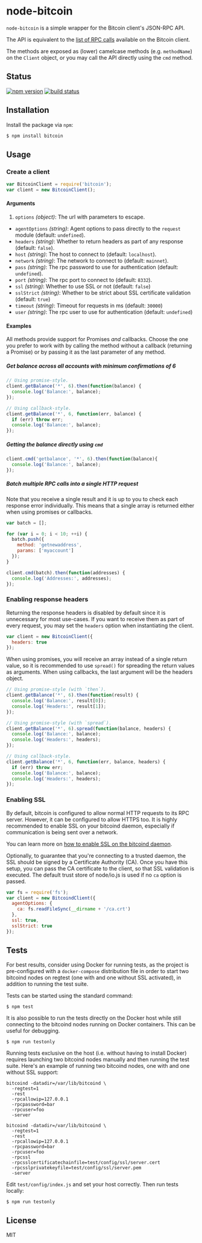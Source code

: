 # node-bitcoin

`node-bitcoin` is a simple wrapper for the Bitcoin client's JSON-RPC API.

The API is equivalent to the [list of RPC calls](https://bitcoin.org/en/developer-reference#remote-procedure-calls-rpcs) available on the Bitcoin client.

The methods are exposed as (lower) camelcase methods (e.g. `methodName`) on the `Client` object, or you may call the API directly using the `cmd` method.

## Status

[![npm version][npm-image]][npm-url]
[![build status][travis-image]][travis-url]

## Installation

Install the package via `npm`:

```sh
$ npm install bitcoin
```

## Usage

### Create a client

```js
var BitcoinClient = require('bitcoin');
var client = new BitcoinClient();
```

#### Arguments
1. `options` *(object)*: The url with parameters to escape.
  - `agentOptions` *(string)*: Agent options to pass directly to the `request` module (default: `undefined`).
  - `headers` *(string)*: Whether to return headers as part of any response (default: `false`).
  - `host` *(string)*: The host to connect to (default: `localhost`).
  - `network` *(string)*: The network to connect to (default: `mainnet`).
  - `pass` *(string)*: The rpc password to use for authentication (default: `undefined`).
  - `port` *(string)*: The rpc port to connect to (default: `8332`).
  - `ssl` *(string)*: Whether to use SSL or not (default: `false`)
  - `sslStrict` *(string)*: Whether to be strict about SSL certificate validation (default: `true`)
  - `timeout` *(string)*: Timeout for requests in ms (default: `30000`)
  - `user` *(string)*: The rpc user to use for authentication (default: `undefined`)

#### Examples

All methods provide support for Promises *and* callbacks. Choose the one you prefer to work with by calling the method without a callback (returning a Promise) or by passing it as the last parameter of any method.

##### Get balance across all accounts with minimum confirmations of 6

```js
// Using promise-style.
client.getBalance('*', 6).then(function(balance) {
  console.log('Balance:', balance);
});

// Using callback-style.
client.getBalance('*', 6, function(err, balance) {
  if (err) throw err;
  console.log('Balance:', balance);
});
```

##### Getting the balance directly using `cmd`

```js
client.cmd('getbalance', '*', 6).then(function(balance){
  console.log('Balance:', balance);
});
```

##### Batch multiple RPC calls into a single HTTP request

Note that you receive a single result and it is up to you to check each response error individually.
This means that a single array is returned either when using promises or callbacks.

```js
var batch = [];

for (var i = 0; i < 10; ++i) {
  batch.push({
    method: 'getnewaddress',
    params: ['myaccount']
  });
}

client.cmd(batch).then(function(addresses) {
  console.log('Addresses:', addresses);
});
```

### Enabling response headers

Returning the response headers is disabled by default since it is unnecessary for most use-cases.
If you want to receive them as part of every request, you may set the `headers` option when instantiating the client.

```js
var client = new BitcoinClient({
  headers: true
});
```

When using promises, you will receive an array instead of a single return value, so it is recommended to use `spread()` for spreading the return values as arguments. When using callbacks, the last argument will be the headers object.

```js
// Using promise-style (with `then`).
client.getBalance('*', 6).then(function(result) {
  console.log('Balance:', result[0]);
  console.log('Headers:', result[1]);
});

// Using promise-style (with `spread`).
client.getBalance('*', 6).spread(function(balance, headers) {
  console.log('Balance:', balance);
  console.log('Headers:', headers);
});

// Using callback-style.
client.getBalance('*', 6, function(err, balance, headers) {
  if (err) throw err;
  console.log('Balance:', balance);
  console.log('Headers:', headers);
});
```

### Enabling SSL

By default, bitcoin is configured to allow normal HTTP requests to its RPC server. However, it can be configured to allow HTTPS too.
It is highly recommended to enable SSL on your bitcoind daemon, especially if communication is being sent over a network.

You can learn more on [how to enable SSL on the bitcoind daemon](https://en.bitcoin.it/wiki/Enabling_SSL_on_original_client_daemon).

Optionally, to guarantee that you're connecting to a trusted daemon, the SSL should be signed by a Certificate Authority (CA).
Once you have this setup, you can pass the CA certificate to the client, so that SSL validation is executed.
The default trust store of node/io.js is used if no `ca` option is passed.

```js
var fs = require('fs');
var client = new BitcoindClient({
  agentOptions: {
    ca: fs.readFileSync(__dirname + '/ca.crt')
  },
  ssl: true,
  sslStrict: true
});
```

## Tests

For best results, consider using Docker for running tests, as the project is pre-configured with a `docker-compose` distribution file in order to start two bitcoind nodes on regtest (one with and one without SSL activated), in addition to running the test suite.

Tests can be started using the standard command:

```
$ npm test
```

It is also possible to run the tests directly on the Docker host while still connecting to the bitcoind nodes running on Docker containers. This can be useful for debugging.

```
$ npm run testonly
```

Running tests exclusive on the host (i.e. without having to install Docker) requires launching two bitcoind nodes manually and then running the test suite.
Here's an example of running two bitcoind nodes, one with and one without SSL support:

```
bitcoind -datadir=/var/lib/bitcoind \
  -regtest=1
  -rest
  -rpcallowip=127.0.0.1
  -rpcpassword=bar
  -rpcuser=foo
  -server

bitcoind -datadir=/var/lib/bitcoind \
  -regtest=1
  -rest
  -rpcallowip=127.0.0.1
  -rpcpassword=bar
  -rpcuser=foo
  -rpcssl
  -rpcsslcertificatechainfile=test/config/ssl/server.cert
  -rpcsslprivatekeyfile=test/config/ssl/server.pem
  -server
```

Edit `test/config/index.js` and set your host correctly. Then run tests locally:

```
$ npm run testonly
```

## License

MIT

[npm-image]: https://img.shields.io/npm/v/node-bitcoin.svg
[npm-url]: https://www.npmjs.com/package/node-bitcoin
[travis-image]: https://travis-ci.org/freewil/node-bitcoin.svg
[travis-url]: https://travis-ci.org/freewil/node-bitcoin
